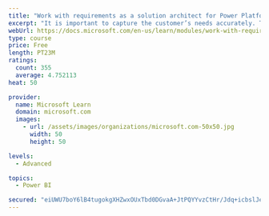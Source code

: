 ```yaml
---
title: "Work with requirements as a solution architect for Power Platform and Dynamics 365"
excerpt: "It is important to capture the customer’s needs accurately. This module explains how to capture requirements and identify functional and non-functional items."
webUrl: https://docs.microsoft.com/en-us/learn/modules/work-with-requirements/
type: course
price: Free
length: PT23M
ratings:
  count: 355
  average: 4.752113
heat: 50

provider:
  name: Microsoft Learn
  domain: microsoft.com
  images:
    - url: /assets/images/organizations/microsoft.com-50x50.jpg
      width: 50
      height: 50

levels:
  - Advanced

topics:
  - Power BI

secured: "eiUWU7boY6lB4tugokgXHZwxOUxTbd0DGvaA+JtPQYYvzCtHr/Jdq+icbslJez27Fp7nIWSZ2+/gF95X7clgc8RJJcDuDs1gsyk1UojpyT/VtWBQm6ZyrqIERSkZ/NQyU4vChgluKm+IjTsrq9vGwSP/7Diz7x/pS/7r2J1+O1iGiwzs8xqSfQ6analWUV6i8xG5E/b/3tQ/gPhECDhM5Ehs/PLn2vjrjwijmYRxeAkizjGqwWAVSJsG1X4e5Eoh4GBTct1/PGBiOJyLeXXPhpDbBSojo7A55P8Cfuo8U1rkxOrHd6yKKu9LFCCOAjtH1fjvy33nlHjF79jI4V+XqKr7Ckn4r1rucWRnVSLWjMiinoCKoHKxbcrJKkailZPSrrx+fnqHSCuhCHGh882EHiH6wXDVOGoVV/gzjuGTgTk=;9kBnjjLw7pezjATEQdi4Cw=="
---
```



